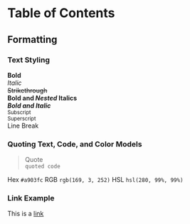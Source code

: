 # Table of Contents  
## Formatting  
### Text Styling  
**Bold**  
_Italic_  
~~Strikethrough~~  
**Bold and _Nested_ Italics**  
***Bold and Italic***  
<sub>Subscript</sub>  
<sup>Superscript</sup>  
Line Break <br>
### Quoting Text, Code, and Color Models
> Quote  
`quoted code`

Hex `#a903fc`
RGB `rgb(169, 3, 252)`
HSL `hsl(280, 99%, 99%)`

### Link Example
This is a [link](https://github.com/princecal/startup/blob/main/README.md)
